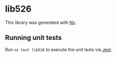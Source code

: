 # lib526

This library was generated with [Nx](https://nx.dev).

## Running unit tests

Run `nx test lib526` to execute the unit tests via [Jest](https://jestjs.io).
